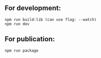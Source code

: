 ## For development:
```
npm run build:lib (can use flag: --watch)
npm run dev
```

## For publication:
```
npm run package
```